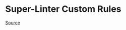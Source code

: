 # Super-Linter Custom Rules

[Source](https://github.com/super-linter/super-linter/tree/main/TEMPLATES)

